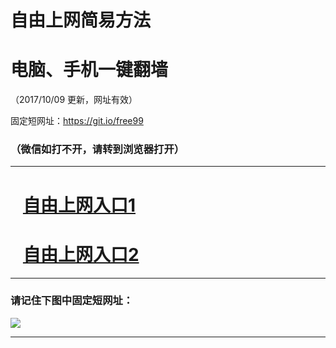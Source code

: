 ﻿# 自由上网简易方法

# 电脑、手机一键翻墙

（2017/10/09 更新，网址有效）

固定短网址：https://git.io/free99

### （微信如打不开，请转到浏览器打开）


***





# &nbsp;&nbsp; <a href="http://ft255796438.fwq-tz-1001.info/fwqtz01.html?t=10090019004 " target="_blank">自由上网入口1</a>
# &nbsp;&nbsp; <a href="http://ft87977897.fwq-tz-1002.info/fwqtz02.html?t=100900125936 " target="_blank">自由上网入口2</a>
***

### 请记住下图中固定短网址：

<img src="https://s3-us-west-2.amazonaws.com/fwq-1001/yjfq-20170905okok.png" /> 


***

